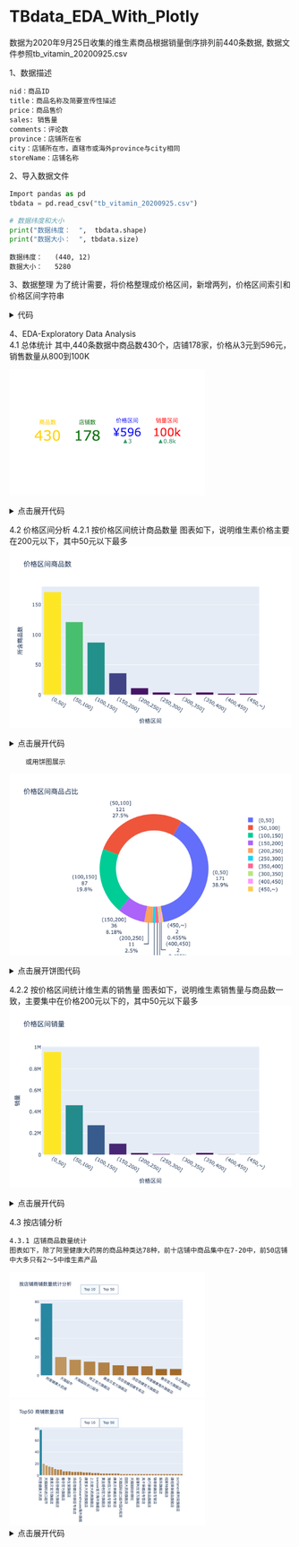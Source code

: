 # TBdata_EDA_With_Plotly

数据为2020年9月25日收集的维生素商品根据销量倒序排列前440条数据, 数据文件参照tb_vitamin_20200925.csv

1、数据描述

    nid：商品ID 
    title：商品名称及简要宣传性描述 
    price：商品售价 
    sales: 销售量 
    comments：评论数 
    province：店铺所在省 
    city：店铺所在市，直辖市或海外province与city相同 
    storeName：店铺名称 
  
2、导入数据文件
  ```python
  Import pandas as pd
  tbdata = pd.read_csv("tb_vitamin_20200925.csv")
  ```
  ```python
  # 数据纬度和大小
  print("数据纬度：  ",  tbdata.shape)
  print("数据大小：  ", tbdata.size)
  ```
    数据纬度：   (440, 12) 
    数据大小：   5280

3、数据整理
    为了统计需要，将价格整理成价格区间，新增两列，价格区间索引和价格区间字符串
    
<details>
    <summary> 代码 </summary>
    
``` python
# ps_sort, 价格区间索引
tbdata.insert(3,"ps_sort",0)
# price_section, 价格区间 (0,50] 表示 大于0元，小于等于50.00元
tbdata.insert(4,"price_section","(0,50]")

#根据price的值，填充ps_sort和 price_section列
i = 1
while i < 10:
    if i == 9:
        str_ps = "(%d,~)" % (i * 50)
    else:
        str_ps = "(%d,%d]" % (i*50,(i+1)*50)
    tbdata.loc[tbdata.price > i*50, ("ps_sort", "price_section")] = [i, str_ps]
    i += 1

#将整理好的数据写入新的csv文件
tbdata.to_csv("tb_vitamin_02.csv")    
```
</details>
   
4、EDA-Exploratory Data Analysis <br>
4.1 总体统计
其中,440条数据中商品数430个，店铺178家，价格从3元到596元，销售数量从800到100K

   ![Overall](https://github.com/vivian315/TBdata_EDA_With_Plotly/blob/main/screenshots/p4.png?raw=true)

<details>
    <summary> 点击展开代码 </summary>

``` python
goods = tbdata["title"].unique()
stores = tbdata["storeName"].unique()
pricemax = tbdata["price"].max()
pricemin = tbdata["price"].min()
salesmax = tbdata["sales"].max()
salemin = tbdata["sales"].min()

fig = go.Figure()
fig.add_trace(go.Indicator(
    mode="number",
    value=len(goods),
    title={'text': "商品数","font": {"color": "gold","size":20}},
    number={"font": {"color": "gold", "size": 50}},
    domain={"row": 0, "column": 0}
))
fig.add_trace(go.Indicator(
    mode="number",
    value=len(stores),
    title={'text': "店铺数", "font": {"color": "green", "size": 20}},
    number={"font": {"color": "green", "size": 50}},
    domain={"row": 0, "column": 1}
))
fig.add_trace(go.Indicator(
    mode="number+delta",
    value=pricemax,
    title={'text': "价格区间", "font": {"color": "blue", "size": 20}},
    number={'prefix': "¥", "font": {"color": "blue", "size": 40}},
    delta={'position': "bottom", 'reference': pricemax - pricemin},
    domain={"row": 0, "column": 2}
))
fig.add_trace(go.Indicator(
    mode="number+delta",
    value=salesmax,
    title={'text': "销量区间", "font": {"color": "red", "size": 20}},
    number={"font": {"color": "red", "size": 40}},
    delta={'position': "bottom", 'reference': salesmax - salemin},
    domain={"row": 0, "column": 3}
))    
fig.update_layout(
    grid={'rows': 1, 'columns': 4, 'pattern': "independent"})
fig.show()
```    
</details>

4.2 价格区间分析
4.2.1 按价格区间统计商品数量
        图表如下，说明维生素价格主要在200元以下，其中50元以下最多
![按价格区间](https://github.com/vivian315/TBdata_EDA_With_Plotly/blob/main/screenshots/p5.png?raw=true)
    
<details>
<summary>点击展开代码</summary>
    
``` python
    pricewise = tbdata.groupby(['ps_sort', 'price_section'])['title'].count().reset_index()
    fig = go.Figure(go.Bar(x=pricewise['price_section'], y=pricewise['title'],
                           marker={'color': pricewise['title'], 'colorscale': 'Viridis'}))
    fig.update_layout(title_text='价格区间商品数', xaxis_title='价格区间', yaxis_title='所含商品数')
    fig.show()
```
</details>


        或用饼图展示
![按价格区间](https://github.com/vivian315/TBdata_EDA_With_Plotly/blob/main/screenshots/p6.png?raw=true)
   
<details>
<summary>点击展开饼图代码</summary>
    
``` python

pricewise = tbdata.groupby(['price_section'])['title'].count().reset_index()
fig = go.Figure(go.Pie(labels=pricewise['price_section'], values=pricewise['title'], hole=0.7, rotation=30,
                   hoverinfo="label+percent", textinfo="label+value+percent"))
fig.update_layout(title_text='价格区间商品占比')
fig.show()

```
</details>

4.2.2 按价格区间统计维生素的销售量
图表如下，说明维生素销售量与商品数一致，主要集中在价格200元以下的，其中50元以下最多
![按价格区间](https://github.com/vivian315/TBdata_EDA_With_Plotly/blob/main/screenshots/p7.png?raw=true)
    
<details>
    <summary> 点击展开代码 </summary>
    
```python    
    pricewise = tbdata.groupby(['ps_sort', 'price_section'])['sales'].sum().reset_index()
    fig = go.Figure(go.Bar(x=pricewise['price_section'], y=pricewise['sales'],
                           marker={'color': pricewise['sales'], 'colorscale': 'Viridis'}))
    fig.update_layout(title_text='价格区间销量', xaxis_title='价格区间', yaxis_title='销量')
    fig.show()    
```
</details>

4.3 按店铺分析

    4.3.1 店铺商品数量统计
    图表如下，除了阿里健康大药房的商品种类达78种，前十店铺中商品集中在7-20中，前50店铺中大多只有2～5中维生素产品
<img src="https://github.com/vivian315/TBdata_EDA_With_Plotly/blob/main/screenshots/p8.png" width="350" alt="按店铺" />
<img src="https://github.com/vivian315/TBdata_EDA_With_Plotly/blob/main/screenshots/p9.png" width="350" alt="按店铺" />
      
<details>
    <summary> 点击展开代码 </summary>
    
```python
    
    storewise = tbdata.groupby('storeName')['title'].count().reset_index()
    storewise = storewise.sort_values('title', ascending=False).reset_index()
    storewise.drop("index", axis=1, inplace=True)

    fig = go.Figure()
    fig.add_trace(
        go.Bar(x=storewise['storeName'][:10],
               y=storewise['title'][:10],
               name='Top 10',
               marker={'color': storewise['title'][:10], 'colorscale': 'Earth'}))
    fig.add_trace(
        go.Bar(x=storewise['storeName'][:50],
               y=storewise['title'][:50],
               name='Top 50',
               marker={'color': storewise['title'][:50], 'colorscale': 'Earth'},
               visible=False))

    fig.update_layout(
        updatemenus=[
            dict(
                type="buttons",
                direction="right",
                active=0,
                x=0.57,
                y=1.2,
                buttons=list([
                    dict(label="Top 10",
                         method="update",
                         args=[{"visible": [True, False]},
                               {"title": "Top10 商铺数量店铺"}]),
                    dict(label="Top 50",
                         method="update",
                         args=[{"visible": [False, True]},
                               {"title": "Top50 商铺数量店铺"}]),
                ]),
            )
        ])
    fig.update_layout(
        title_text="按店铺商铺数量统计分析",
        xaxis_domain=[0.05, 1.0]
    )
    fig.show()
    
```
</details>
